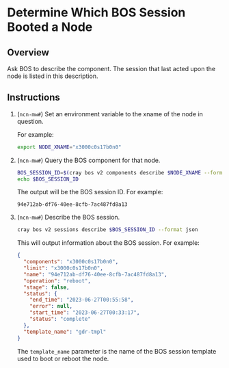 # Determine Which BOS Session Booted a Node

## Overview

Ask BOS to describe the component. The session that last acted upon the
node is listed in this description.

## Instructions

1. (`ncn-mw#`) Set an environment variable to the xname of the node in question.

    For example:

    ```bash
    export NODE_XNAME="x3000c0s17b0n0"
    ```

1. (`ncn-mw#`) Query the BOS component for that node.

    ```bash
    BOS_SESSION_ID=$(cray bos v2 components describe $NODE_XNAME --format json | jq -r .session)
    echo $BOS_SESSION_ID
    ```

    The output will be the BOS session ID. For example:

    ```text
    94e712ab-df76-40ee-8cfb-7ac487fd8a13
    ```

1. (`ncn-mw#`) Describe the BOS session.

    ```bash
    cray bos v2 sessions describe $BOS_SESSION_ID --format json
    ```

    This will output information about the BOS session. For example:

    ```json
    {
      "components": "x3000c0s17b0n0",
      "limit": "x3000c0s17b0n0",
      "name": "94e712ab-df76-40ee-8cfb-7ac487fd8a13",
      "operation": "reboot",
      "stage": false,
      "status": {
        "end_time": "2023-06-27T00:55:58",
        "error": null,
        "start_time": "2023-06-27T00:33:17",
        "status": "complete"
      },
      "template_name": "gdr-tmpl"
    }
    ```

    The `template_name` parameter is the name of the BOS session template used to boot or reboot the node.
